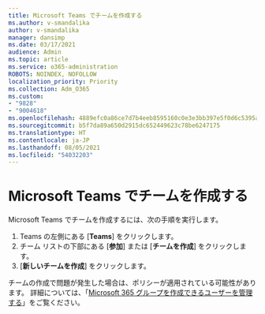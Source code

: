 ```yaml
---
title: Microsoft Teams でチームを作成する
ms.author: v-smandalika
author: v-smandalika
manager: dansimp
ms.date: 03/17/2021
audience: Admin
ms.topic: article
ms.service: o365-administration
ROBOTS: NOINDEX, NOFOLLOW
localization_priority: Priority
ms.collection: Adm_O365
ms.custom:
- "9828"
- "9004618"
ms.openlocfilehash: 4889efc0a86ce7d7b4eeb8595160c0e3e3bb397e5f0d6c5395a54daece512465
ms.sourcegitcommit: b5f7da89a650d2915dc652449623c78be6247175
ms.translationtype: HT
ms.contentlocale: ja-JP
ms.lasthandoff: 08/05/2021
ms.locfileid: "54032203"
---
```

# <a name="create-a-team-in-microsoft-teams"></a>Microsoft Teams でチームを作成する

Microsoft Teams でチームを作成するには、次の手順を実行します。

1. Teams の左側にある [**Teams**] をクリックします。
2. チーム リストの下部にある [**参加**] または [**チームを作成**] をクリックします。
3. [**新しいチームを作成**] をクリックします。

チームの作成で問題が発生した場合は、ポリシーが適用されている可能性があります。 詳細については、「[Microsoft 365 グループを作成できるユーザーを管理する](https://docs.microsoft.com/microsoft-365/solutions/manage-creation-of-groups)」をご覧ください。